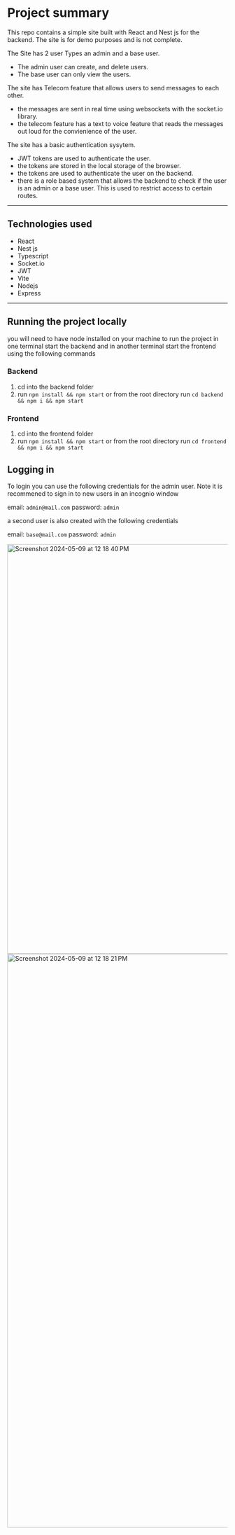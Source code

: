 # Project summary 
This repo contains a simple site built with React and Nest js for the backend.
The site is for demo purposes and is not complete.

The Site has 2 user Types an admin and a base user. 
 - The admin user can create, and delete users. 
 - The base user can only view the users.

The site has Telecom feature that allows users to send messages to each other.
 - the messages are sent in real time using websockets with the socket.io library.
 - the telecom feature has a text to voice feature that reads the messages out loud for the convienience of the user.

The site has a basic authentication sysytem.
 - JWT tokens are used to authenticate the user.
 - the tokens are stored in the local storage of the browser.
 - the tokens are used to authenticate the user on the backend.
 - there is a role based system that allows the backend to check if the user is an admin or a base user. This is used to restrict access to certain routes.

--- 

## Technologies used
- React
- Nest js
- Typescript
- Socket.io
- JWT
- Vite
- Nodejs
- Express

---

## Running the project locally
you will need to have node installed on your machine to run the project
in one terminal start the backend and in another terminal start the frontend using the following commands

### Backend
1. cd into the backend folder
2. run `npm install && npm start`
or 
from the root directory run `cd backend && npm i && npm start`

### Frontend
1. cd into the frontend folder
2. run `npm install && npm start`
or
from the root directory run `cd frontend && npm i && npm start`

## Logging in
To login you can use the following credentials for the admin user. Note it is recommened to sign in to new users in an incognio window 

email: `admin@mail.com`
password: `admin`

a second user is also created with the following credentials

email: `base@mail.com`
password: `admin`


<img width="936" alt="Screenshot 2024-05-09 at 12 18 40 PM" src="https://github.com/jon-rodriquez/hopkins-interview/assets/156922070/e872c81c-db2c-43e3-94fa-7275d3f0123c">


<img width="1311" alt="Screenshot 2024-05-09 at 12 18 21 PM" src="https://github.com/jon-rodriquez/hopkins-interview/assets/156922070/d97ab69d-6eb8-498b-8fdc-6dab6a7ea879">



